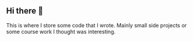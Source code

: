 ## Hi there 👋
This is where I store some code that I wrote. Mainly small side projects or some course work I thought was interesting.
